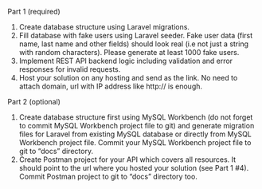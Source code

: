 Part 1 (required)
1. Create database structure using Laravel migrations.
2. Fill database with fake users using Laravel seeder. Fake user data (first name, last
name and other fields) should look real (i.e not just a string with random
characters). Please generate at least 1000 fake users.
3. Implement REST API backend logic including validation and error responses for
invalid requests.
4. Host your solution on any hosting and send as the link. No need to attach domain,
url with IP address like http://<IP> is enough.
    
Part 2 (optional)
1. Create database structure first using MySQL Workbench (do not forget to commit
MySQL Workbench project file to git) and generate migration files for Laravel from
existing MySQL database or directly from MySQL Workbench project file. Commit
your MySQL Workbench project file to git to “docs” directory.
2. Create Postman project for your API which covers all resources. It should point to
the url where you hosted your solution (see Part 1 #4). Commit Postman project to
git to “docs” directory too.
